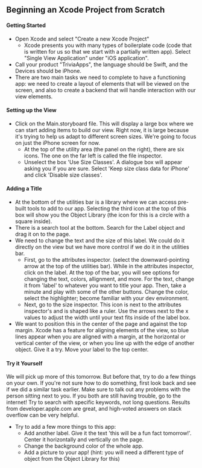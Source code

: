 ## Beginning an Xcode Project from Scratch
#### Getting Started
- Open Xcode and select "Create a new Xcode Project"
  - Xcode presents you with many types of boilerplate code (code that is written for us so that we start with a partially written app). Select "Single View Application" under "iOS application".
- Call your product "TriviaApps", the language should be Swift, and the Devices should be iPhone.
- There are two main tasks we need to complete to have a functioning app: we need to create a layout of elements that will be viewed on the screen, and also to create a backend that will handle interaction with our view elements.

#### Setting up the View
- Click on the Main.storyboard file. This will display a large box where we can start adding items to build our view. Right now, it is large because it's trying to help us adapt to different screen sizes. We're going to focus on just the iPhone screen for now.
  - At the top of the utility area (the panel on the right), there are six icons. The one on the far left is called the file inspector.
  - Unselect the box 'Use Size Classes'. A dialogue box will appear asking you if you are sure. Select 'Keep size class data for iPhone' and click 'Disable size classes'.

#### Adding a Title
- At the bottom of the utilities bar is a library where we can access pre-built tools to add to our app. Selecting the third icon at the top of this box will show you the Object Library (the icon for this is a circle with a square inside).
- There is a search tool at the bottom. Search for the Label object and drag it on to the page.
- We need to change the text and the size of this label. We could do it directly on the view but we have more control if we do it in the utilities bar.
  - First, go to the attributes inspector. (select the downward-pointing arrow at the top of the utilities bar). While in the attributes inspector, click on the label. At the top of the bar, you will see options for changing the text, colors, allignment, and more. For the text, change it from 'label' to whatever you want to title your app. Then, take a minute and play with some of the other buttons. Change the color, select the highlighter; become familiar with your dev environment.
  - Next, go to the size inspector. This icon is next to the attributes inspector's and is shaped like a ruler. Use the arrows next to the x values to adjust the width until your text fits inside of the label box.
- We want to position this in the center of the page and against the top margin. Xcode has a feature for aligning elements of the view, so blue lines appear when you are aligned with a margin, at the horizontal or vertical center of the view, or when you line up with the edge of another object. Give it a try. Move your label to the top center.
 
#### Try it Yourself
We will pick up more of this tomorrow. But before that, try to do a few things on your own. If you're not sure how to do something, first look back and see if we did a similar task earlier. Make sure to talk out any problems with the person sitting next to you. If you both are still having trouble, go to the internet! Try to search with specific keywords, not long questions. Results from developer.apple.com are great, and high-voted answers on stack overflow can be very helpful.
- Try to add a few more things to this app:
  - Add another label. Give it the text 'this will be a fun fact tomorrow!'. Center it horizontally and vertically on the page. 
  - Change the background color of the whole app.
  - Add a picture to your app! (hint: you will need a different type of object from the Object Library for this)
